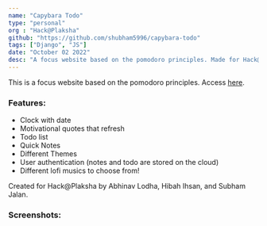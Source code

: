 ```yaml
---
name: "Capybara Todo"
type: "personal"
org : "Hack@Plaksha"
github: "https://github.com/shubham5996/capybara-todo"
tags: ["Django", "JS"]
date: "October 02 2022"
desc: "A focus website based on the pomodoro principles. Made for Hack@Plaksha with Abhinav Lodha and Hibah Ihsan."
---
```

This is a focus website based on the pomodoro principles. 
Access [here](https://capybara-todo.onrender.com).

### Features:
- Clock with date
- Motivational quotes that refresh
- Todo list
- Quick Notes
- Different Themes
- User authentication (notes and todo are stored on the cloud)
- Different lofi musics to choose from!


Created for Hack@Plaksha by Abhinav Lodha, Hibah Ihsan, and Subham Jalan.

### Screenshots:
<!-- 
![Authorization](public/capybara_todo/ss1.jpeg)
![Website](public/capybara_todo/ss2.jpeg) -->   